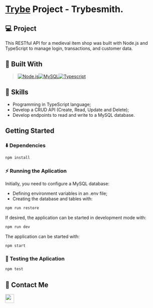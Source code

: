 # [Trybe](https://www.betrybe.com/) Project - Trybesmith.

## 💻 Project

This RESTful API for a medieval item shop was built with Node.js and TypeScript to manage login, transactions, and customer data.

## 🚀 Built With

> [![Node.js][Node.js]][Node.js-url][![MySQL][MySQL]][MySQL-url][![Typescript][Typescript]][Typescript-url]
## 📌 Skills

- Programming in TypeScript language;
- Develop a CRUD API (Create, Read, Update and Delete);
- Develop endpoints to read and write to a MySQL database.

## Getting Started

### ⬇️ Dependencies

```bash
npm install
``` 

### ⚡ Running the Aplication

Initially, you need to configure a MySQL database:

- Defining environment variables in an .env file;
- Creating the database and tables with:

```bash
npm run restore
``` 

If desired, the application can be started in development mode with:

```bash
npm run dev
```

The application can be started with:

```bash
npm start
```

### 🧪 Testing the Aplication

```bash
npm test
```

## 💬 Contact Me

<div align="left" style="display: inline_block">
  <a href="https://www.linkedin.com/in/renanstorrer" target="_blank"><img height="28rem" src="https://img.shields.io/badge/LinkedIn-0077B5?style=for-the-badge&logo=linkedin&logoColor=white"></a> 
</div>

<!-- ## 📄 Licença
Esse projeto está sob licença. Veja o arquivo [LICENÇA](LICENSE.md) para mais detalhes.
[⬆ Voltar ao topo](#nome-do-projeto)<br> -->

[Javascript]: https://img.shields.io/badge/javascript-F7DF1E?style=for-the-badge&logo=javascript&logoColor=white
[Javascript-url]: https://developer.mozilla.org/pt-BR/docs/Web/JavaScript
[React.js]: https://img.shields.io/badge/React-20232A?style=for-the-badge&logo=react&logoColor=61DAFB
[React-url]: https://reactjs.org/
[MUI]: https://img.shields.io/badge/material_ui-007FFF?style=for-the-badge&logo=mui&logoColor=white
[MUI-url]: https://img.shields.io/badge/material_ui-007FFF?style=for-the-badge&logo=mui&logoColor=white
[Node.js]: https://img.shields.io/badge/node.js-339933?style=for-the-badge&logo=node.js&logoColor=white
[Node.js-url]: https://nodejs.org/
[Docker]: https://img.shields.io/badge/docker-2496ED?style=for-the-badge&logo=docker&logoColor=white
[Docker-url]: https://www.docker.com/
[MySQL]: https://img.shields.io/badge/mysql-4479A1?style=for-the-badge&logo=mysql&logoColor=white
[MySQL-url]: https://dev.mysql.com/doc/
[sequelize]: https://img.shields.io/badge/sequelize-52B0E7?style=for-the-badge&logo=sequelize&logoColor=white
[sequelize-url]: https://sequelize.org/
[Typescript]: https://img.shields.io/badge/typescript-3178C6?style=for-the-badge&logo=typescript&logoColor=white
[Typescript-url]: https://www.typescriptlang.org/
